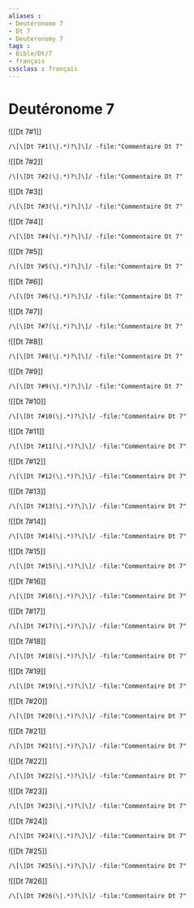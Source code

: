 ```yaml
---
aliases : 
- Deutéronome 7
- Dt 7
- Deuteronomy 7
tags : 
- Bible/Dt/7
- français
cssclass : français
---
```


# Deutéronome 7

![[Dt 7#1]]

```query
/\[\[Dt 7#1(\|.*)?\]\]/ -file:"Commentaire Dt 7"
```

![[Dt 7#2]]

```query
/\[\[Dt 7#2(\|.*)?\]\]/ -file:"Commentaire Dt 7"
```

![[Dt 7#3]]

```query
/\[\[Dt 7#3(\|.*)?\]\]/ -file:"Commentaire Dt 7"
```

![[Dt 7#4]]

```query
/\[\[Dt 7#4(\|.*)?\]\]/ -file:"Commentaire Dt 7"
```

![[Dt 7#5]]

```query
/\[\[Dt 7#5(\|.*)?\]\]/ -file:"Commentaire Dt 7"
```

![[Dt 7#6]]

```query
/\[\[Dt 7#6(\|.*)?\]\]/ -file:"Commentaire Dt 7"
```

![[Dt 7#7]]

```query
/\[\[Dt 7#7(\|.*)?\]\]/ -file:"Commentaire Dt 7"
```

![[Dt 7#8]]

```query
/\[\[Dt 7#8(\|.*)?\]\]/ -file:"Commentaire Dt 7"
```

![[Dt 7#9]]

```query
/\[\[Dt 7#9(\|.*)?\]\]/ -file:"Commentaire Dt 7"
```

![[Dt 7#10]]

```query
/\[\[Dt 7#10(\|.*)?\]\]/ -file:"Commentaire Dt 7"
```

![[Dt 7#11]]

```query
/\[\[Dt 7#11(\|.*)?\]\]/ -file:"Commentaire Dt 7"
```

![[Dt 7#12]]

```query
/\[\[Dt 7#12(\|.*)?\]\]/ -file:"Commentaire Dt 7"
```

![[Dt 7#13]]

```query
/\[\[Dt 7#13(\|.*)?\]\]/ -file:"Commentaire Dt 7"
```

![[Dt 7#14]]

```query
/\[\[Dt 7#14(\|.*)?\]\]/ -file:"Commentaire Dt 7"
```

![[Dt 7#15]]

```query
/\[\[Dt 7#15(\|.*)?\]\]/ -file:"Commentaire Dt 7"
```

![[Dt 7#16]]

```query
/\[\[Dt 7#16(\|.*)?\]\]/ -file:"Commentaire Dt 7"
```

![[Dt 7#17]]

```query
/\[\[Dt 7#17(\|.*)?\]\]/ -file:"Commentaire Dt 7"
```

![[Dt 7#18]]

```query
/\[\[Dt 7#18(\|.*)?\]\]/ -file:"Commentaire Dt 7"
```

![[Dt 7#19]]

```query
/\[\[Dt 7#19(\|.*)?\]\]/ -file:"Commentaire Dt 7"
```

![[Dt 7#20]]

```query
/\[\[Dt 7#20(\|.*)?\]\]/ -file:"Commentaire Dt 7"
```

![[Dt 7#21]]

```query
/\[\[Dt 7#21(\|.*)?\]\]/ -file:"Commentaire Dt 7"
```

![[Dt 7#22]]

```query
/\[\[Dt 7#22(\|.*)?\]\]/ -file:"Commentaire Dt 7"
```

![[Dt 7#23]]

```query
/\[\[Dt 7#23(\|.*)?\]\]/ -file:"Commentaire Dt 7"
```

![[Dt 7#24]]

```query
/\[\[Dt 7#24(\|.*)?\]\]/ -file:"Commentaire Dt 7"
```

![[Dt 7#25]]

```query
/\[\[Dt 7#25(\|.*)?\]\]/ -file:"Commentaire Dt 7"
```

![[Dt 7#26]]

```query
/\[\[Dt 7#26(\|.*)?\]\]/ -file:"Commentaire Dt 7"
```

